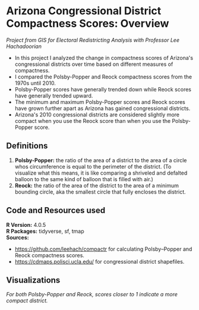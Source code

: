 # Arizona Congressional District Compactness Scores: Overview
*Project from GIS for Electoral Redistricting Analysis with Professor Lee Hachadoorian*  
- In this project I analyzed the change in compactness scores of Arizona's congressional districts over time based on different measures of compactness. 
- I compared the Polsby-Popper and Reock compactness scores from the 1970s until 2010. 
- Polsby-Popper scores have generally trended down while Reock scores have generally trended upward. 
- The minimum and maximum Polsby-Popper scores and Reock scores have grown further apart as Arizona has gained congressional districts. 
- Arizona's 2010 congressional districts are considered slightly more compact when you use the Reock score than when you use the Polsby-Popper score. 

## Definitions
1. **Polsby-Popper:** the ratio of the area of a district to the area of a circle whos circumference is equal to the perimeter of the district. (To visualize what this means, it is like comparing a shriveled and defalted balloon to the same kind of balloon that is filled with air.)
2. **Reock:** the ratio of the area of the district to the area of a minimum bounding circle, aka the smallest circle that fully encloses the district.  

## Code and Resources used
**R Version:** 4.0.5  
**R Packages:** tidyverse, sf, tmap  
**Sources:**  
- https://github.com/leehach/compactr for calculating Polsby–Popper and Reock compactness scores. 
- https://cdmaps.polisci.ucla.edu/ for congressional district shapefiles. 

## Visualizations
*For both Polsby-Popper and Reock, scores closer to 1 indicate a more compact district.*
